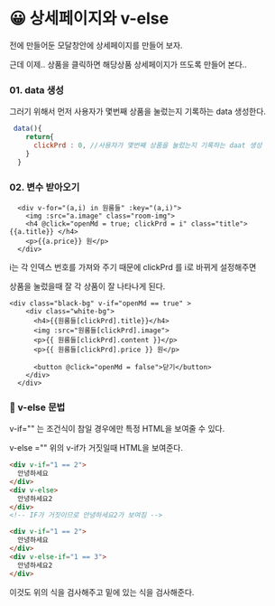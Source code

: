 # 😀 상세페이지와 v-else

전에 만들어둔 모달창안에 상세페이지를 만들어 보자.

근데 이제.. 상품을 클릭하면 해당상품 상세페이지가 뜨도록 만들어 본다..



### 01. data 생성

그러기 위해서 먼저 사용자가 몇번째 상품을 눌렀는지 기록하는 data 생성한다.

```javascript
 data(){
    return{
      clickPrd : 0, //사용자가 몇번째 상품을 눌렀는지 기록하는 daat 생성
    }
  }
```



### 02. 변수 받아오기

```markup
  <div v-for="(a,i) in 원룸들" :key="(a,i)">
    <img :src="a.image" class="room-img">
    <h4 @click="openMd = true; clickPrd = i" class="title"> {{a.title}} </h4>
    <p>{{a.price}} 원</p>
  </div>
```

i는 각 인덱스 번호를 가져와 주기 때문에 clickPrd 를 i로 바뀌게 설정해주면

상품을 눌렀을때 잘 각 상품이 잘 나타나게 된다.



```markup
<div class="black-bg" v-if="openMd == true" >
    <div class="white-bg">
      <h4>{{원룸들[clickPrd].title}}</h4>
      <img :src="원룸들[clickPrd].image">
      <p>{{ 원룸들[clickPrd].content }}</p>
      <p>{{ 원룸들[clickPrd].price }} 원</p>

      <button @click="openMd = false">닫기</button>
    </div>
  </div>
```







### 🙂 v-else 문법

v-if="" 는 조건식이 참일 경우에만 특정 HTML을 보여줄 수 있다.

v-else ="" 위의 v-if가 거짓일때 HTML을 보여준다.



```html
<div v-if="1 == 2">
  안녕하세요
</div>
<div v-else>
  안녕하세요2
</div>
<!-- IF가 거짓이므로 안녕하세요2가 보여짐 -->
```



```html
<div v-if="1 == 2">
  안녕하세요
</div>
<div v-else-if="1 == 3">
  안녕하세요2
</div>
```

이것도 위의 식을 검사해주고 밑에 있는 식을 검사해준다.
